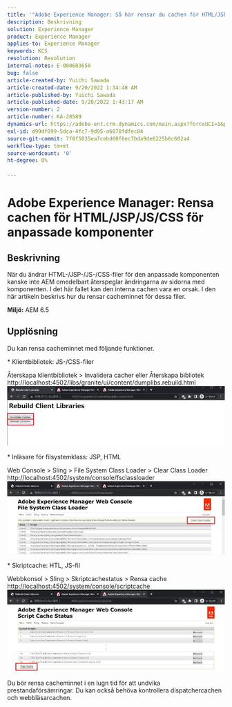 ```yaml
---
title: '"Adobe Experience Manager: Så här rensar du cachen för HTML/JSP/JS/CSS för anpassade komponenter'
description: Beskrivning
solution: Experience Manager
product: Experience Manager
applies-to: Experience Manager
keywords: KCS
resolution: Resolution
internal-notes: E-000683650
bug: false
article-created-by: Yuichi Sawada
article-created-date: 9/20/2022 1:34:48 AM
article-published-by: Yuichi Sawada
article-published-date: 9/20/2022 1:43:17 AM
version-number: 2
article-number: KA-20589
dynamics-url: https://adobe-ent.crm.dynamics.com/main.aspx?forceUCI=1&pagetype=entityrecord&etn=knowledgearticle&id=c9815964-8438-ed11-9db1-0022480862c6
exl-id: d99df099-5dca-4fc7-9d95-a6878fdfec84
source-git-commit: 7f0f5035ea7cebd60f6ec7bda9de6225b6c602a4
workflow-type: tm+mt
source-wordcount: '0'
ht-degree: 0%

---
```


# Adobe Experience Manager: Rensa cachen för HTML/JSP/JS/CSS för anpassade komponenter

## Beskrivning


När du ändrar HTML-/JSP-/JS-/CSS-filer för den anpassade komponenten kanske inte AEM omedelbart återspeglar ändringarna av sidorna med komponenten. I det här fallet kan den interna cachen vara en orsak.
I den här artikeln beskrivs hur du rensar cacheminnet för dessa filer.

<b>Miljö:</b>
AEM 6.5


## Upplösning


Du kan rensa cacheminnet med följande funktioner.

\* Klientbibliotek: JS-/CSS-filer

Återskapa klientbibliotek > Invalidera cacher eller Återskapa bibliotek http://localhost:4502/libs/granite/ui/content/dumplibs.rebuild.html 
     ![](assets/ed2f2e85-af35-ed11-9db1-0022480869de.png)

\* Inläsare för filsystemklass: JSP, HTML

Web Console > Sling > File System Class Loader > Clear Class Loader http://localhost:4502/system/console/fsclassloader
     ![](assets/2438888b-af35-ed11-9db1-0022480869de.png)

\* Skriptcache: HTL, JS-fil

Webbkonsol > Sling > Skriptcachestatus > Rensa cache http://localhost:4502/system/console/scriptcache
     ![](assets/c97ddd91-af35-ed11-9db1-0022480869de.png)

Du bör rensa cacheminnet i en lugn tid för att undvika prestandaförsämringar.
Du kan också behöva kontrollera dispatchercachen och webbläsarcachen.

